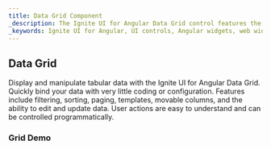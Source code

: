 ```yaml
---
title: Data Grid Component
_description: The Ignite UI for Angular Data Grid control features the fastest, touch-responsive data-rich grid with popular features, including hierarchical and list views.
_keywords: Ignite UI for Angular, UI controls, Angular widgets, web widgets, UI widgets, Angular, Native Angular Components Suite, Native Angular Controls, Native Angular Components Library, Angular Data Grid component, Angular Data Grid control
---
```


## Data Grid
<p class="highlight">Display and manipulate tabular data with the Ignite UI for Angular Data Grid. Quickly bind your data with very little coding or configuration. Features include filtering, sorting, paging, templates, movable columns, and the ability to edit and update data. User actions are easy to understand and can be controlled programmatically.</p>
<div class="divider"></div>

### Grid Demo
<div class="sample-container" style="height:780px">
    <iframe src='https://{environment:host}/angular-demos/grid' width="100%" height="100%" seamless frameBorder="0"></inframe>
</div>
<div class="divider--half"></div>

### Dependencies
The grid is exported as as an `NgModule`, thus all you need to do in your application is to import the *IgxGridModule*
inside your `AppModule`:

```typescript
// app.module.ts

import { IgxGridModule } from 'igniteui-js-blocks/main';

@NgModule({
    imports: [
        ...
        IgxGridModule,
        ...
    ]
})
export class AppModule {}
```

Each of the components, directives and helper classes in the *IgxGridModule* can be imported either through the *grid.component* or through
the main bundle in *igniteui-js-blocks*. While you don't need to import all of them to instantiate and use the grid, you usually will import them
(or your editor will auto-import them for you) when declaring types that are part of the grid API.

```typescript
import { IgxGridComponent } from 'igniteui-js-blocks/grid/grid.component';
...

@ViewChild('myGrid', { read: IgxGridComponent }) public grid: IgxGridComponent;
```

<div class="divider--half"></div>

### Usage
Now that we have the grid module imported, let’s get started with a basic configuration of the **igx-grid** that binds to local data:

```html
<igx-grid #grid1 id="grid1" [data]="localData" [autoGenerate]="true"></igx-grid>
```
The **id** property is a string value and is the unique identifier of the grid, while **data** binds the grid, in this case to local data.

The **autoGenerate** property tells the **igx-grid** to autogenerate columns based on the data source fields. Otherwise, the developer needs to explicitly define the columns and the mapping to the data source fields.
<div class="divider--half"></div>

### Columns configuration

**IgxGridColumnComponent** is used to define the grid's *columns* collection and to enable features per column like **filtering**, **sorting**, and **paging**. Cell, header, and footer templates are also available.

Let's turn the **autoGenerate** property off and define the columns collection in the markup:

```html
<igx-grid #grid1 [data]="data | async" [autoGenerate]="false" [paging]="true" [perPage]="6" (onColumnInit)="initColumns($event)"
    (onCellSelection)="selectCell($event)">
    <igx-column field="Name" [sortable]="true" header=" " [filtering]="true"></igx-column>
    <igx-column field="AthleteNumber" [sortable]="true" header="Athlete number"></igx-column>
    <igx-column field="TrackProgress" header="Track progress">
        <ng-template igxCell let-col="column" let-ri="rowIndex" let-item="item">
            <igx-linear-bar [striped]="false" [value]="item" [max]="100">
            </igx-linear-bar>
        </ng-template>
    </igx-column>
</igx-grid>
```
Column properties can also be set in code in the **initColumns** event:

```typescript
public initColumns(event: IgxGridColumnInitEvent) {
    const column: IgxColumnComponent = event.column;
    if (column.field === 'ProductName') {
      column.filtering = true;
      column.sortable = true;
      column.editable = true;
    }
}
```
The code above will make the **ProductName** column sortable, filterable, and editable and will instantiate the corresponding features UI (like inputs for editing, save dialogs, etc.).
<div class="divider--half"></div>

### Data binding
Before going any further with the grid we want to change the grid to bind to remote data service, which is a common scenario in real production applications. A good practice is to separate all data fetching related logic in a separate data service, so we are going to create a service which
will handle the fetching of data from the server.

Let's implement our service in a separate file

```typescript
// northwind.service.ts

import { Injectable } from '@angular/core';
import { HttpClient } from '@angular/common/http';
import { Observable } from 'rxjs/Observable';
import { of } from 'rxjs/observable/of';
import { catchError, map } from 'rxjs/operators';
```

We're importing the `Injectable` decorator which is an [essential ingredient](https://angular.io/guide/dependency-injection) in every Angular service definition. The `HttpClient` will provide us with the functionality to communicate with
backend services. It returns an `Observable` of some result on which we will subscribe in our grid component.

**Note**: Before Angular 5 the `HttpClient` was located in `@angular/http` and was named `Http`.

Since we will receive a JSON response containing an array of records, we may as well help ourselves by specifing what kind
of data we're expecting to be returned in the observable by defining an interface with the correct shape. Type checking
is always recommended and can save you some headaches down the road.

```typescript
// northwind.service.ts

export interface NorthwindRecord {
    ProductID: number;
    ProductName: string;
    SupplierID: number;
    CategoryID: number;
    QuantityPerUnit: string;
    UnitPrice: number;
    UnitsInStock: number;
    UnitsOnOrder: number;
    ReorderLevel: number;
    Discontinued: boolean;
    CategoryName: string;
}
```

The service itself is pretty simple consisting of one method: `fetchData` that will return an `Observable<NorthwindRecord[]>`.
In cases when the request fails for any reason (server unavailable, network error, etc), the `HttpClient` will return an
error. We'll leverage the `catchError` operator which intercepts and *Observable* that failed and passes the error to an error handler.
Our error handler will log the error and return a safe value.

```typescript
// northwind.service.ts

@Injectable()
export class NorthwindService {

    private url = 'http://services.odata.org/V4/Northwind/Northwind.svc/Alphabetical_list_of_products';

    constructor(private http: HttpClient) {}

    public fetchData(): Observable<NorthwindRecord[]> {
        return this.http.get(this.url)
            .pipe(
                map(response => response['value']),
                catchError(this.errorHandler('Error loading northwind data', []))
            );
    }

    private errorHandler<T>(message: string, result: T) {
        return (error: any): Observable<any> => {
            console.error(`${message}: ${error.message}`);
            return of(result as T);
        }
    }
}
```

Make sure to import both the `HttpClientModule` and our service in the application module and register the service as a provider.

```typescript
// app.module.ts

import { HttpClientModule } from '@angular/common/http';
...
import { NorthwindService } from './northwind.service';

@NgModule({
    imports: [
        ...
        HttpClientModule
        ...
    ],
    providers: [
        NorthwindService
    ]
})
export class AppModule {}
```


After implementing the service we will inject it in our components constructor and use it to retrieve the data.
The `ngOnInit` lifecycle hook is a good place to dispatch the initial request.

**Note**: In the code below, you may wonder why are we setting the *records* property to an empty array before subscribing to the service.
The Http request is asynchronous, and until it completes, the *records* property will be *undefined* which will result in an error
when the grid tries to bind to it. You should either initialize it with a default value or use a `BehaviorSubject`.

```typescript
// my.component.ts

@Component({
    ...
})
export class MyComponent implements OnInit {

    public records: NorthwindRecord[];


    constructor(private northwindService: NorthwindService) {}

    ngOnInit() {
        this.records = [];
        this.northwindService.fetchData().subscribe((records) => this.records = records);
    }
}
```

and in the template of the component:

```html
<igx-grid [data]="records">
    <igx-column field="ProductId"></igx-column>
    <!-- rest of the column definitions -->
    ...
</igx-grid>
```

**Note**: The grid `autoGenerate` property is best to be avoided when binding to remote data for now. It assumes that the data is available in order
to inspect it and generate the appropriate columns. This is usually not the case until the remote service responds, and
the grid will throw an error. Making `autoGenerate` available, when binding to remote service, is on our roadmap for future versions.

<div class="divider--half"></div>

### CRUD operations though the API

Corresponding public methods are exposed for developers to perform CRUD operations:

```typescript
public addRow() {
    const record = {ProductID: this.grid1.data[this.grid1.data.length - 1].ProductID + 1, ProductName: 'Camembert Pierrot'};
    this.grid1.addRow(record);
}

public updateRecord(event) {
    this.grid1.updateCell(this.selectedCell.rowIndex, this.selectedCell.columnField, event);
    this.grid1.getCell(this.selectedCell.rowIndex, this.selectedCell.columnField);
}

public deleteRow(event) {
    this.selectedRow = Object.assign({}, this.grid1.getRow(this.selectedCell.rowIndex));
    this.grid1.deleteRow(this.selectedCell.rowIndex);
    this.selectedCell = {};
    this.snax.message = `Row with ID ${this.selectedRow.record.ID} was deleted`;
    this.snax.show();
}
```
These can be wired to user interactions, not necessarily related to the **igx-grid**; for example, a button click:
```html
<button igxButton igxRipple (click)="deleteRow($event)">Delete Row</button>
```
<div class="divider--half"></div>

### Paging
**Paging** is initialized on the root **igx-grid** component, and is configurable via the `paging` and `perPage` inputs. Paging is a Boolean property that controls whether the feature is enabled and the perPage property controls the visible records per page. Let’s update our grid to enable paging:

```html
<igx-grid #grid1 [data]="data | async" [paging]="true" [perPage]="20" [autoGenerate]="false"></igx-grid>
```
<div class="divider--half"></div>

### Filtering
**Filtering** is enabled on a per-column level, either using markup or code using the `filtering` input. In addition, `filteringCondition` and `filteringIgnoreCase` properties are provided to customize the filtering behavior. `filteringCondition` is a function that performs filtering based on a specific condition, and if not set the value defaults to "contains". `filteringIgnoreCase` is a boolean property that controls whether capitalization is ignored. Now that we have filtering enabled for the columns, we can customize the behavior:

```html
<igx-column [field]="'ProductName'" [header]="'ProductName'" [sortable]="false" [filtering]="true" [filteringIgnoreCase]="false">
</igx-column>
```
<div class="divider--half"></div>

### Sorting
**Sorting** is also enabled on a per-column level, meaning that the **igx-grid** can have a mix of sortable and non-sortable columns. This is done via the sortable input, which takes a Boolean value as demonstrated already in the above code examples. In addition, the developer may want to have the grid sorted on load, which is done by passing the sorting expression to the `State` property:

```typescript
public ngOnInit(): void {
    this.data = this.localService.records;

    this.grid1.state = {
        paging: {
            index: 2,
            recordsPerPage: 10
        },
        sorting: {
            expressions: [
                {
                    fieldName: 'TrackProgress',
                    dir: SortingDirection.Desc
                }
            ],
            strategy: new StableSortingStrategy()
        }
    };
}
```
As we can see from the above example, the `State` property defines the state not only for sorting, but also for paging and filtering.
<div class="divider"></div>

## API

### Inputs

Below is the list of all inputs that the developers may set to configure the grid look/behavior:
| Name | Type | Description |
| :--- |:--- | :--- |
| id  | string  | Unique identifier of the Grid |
| `paging`  | bool  | Enables paging feature |
| `perPage`  | number  | Visible items per page, default is 25 |
| `state`  | IDataState  | Define filtering, sorting and paging state  |
| `autoGenerate`  | boolean  | Autogenerate grid's columns, default value is *false* |
<div class="divider--half"></div>

### Outputs
A list of the events emitted by the **igx-grid**:

| Name | Description |
| :--- | :--- |
| *Event emitters* | *Notify for a change* |
| `onEditDone`  | Used on update row to emit the updated row  |
| `onFilterDone`  | Used when filtering data to emit the column and filtering expression  |
| `onSortingDone`  | Used when sorting data to emit the column, direction and sorting expression  |
| `onMovingDone`  | Used when moving column to emit the drop event  |
| `onCellSelection`  | Used when focusing a cell to emit the cell  |
| `onRowSelection`  | Used when focusing a row to emit the row  |
| `onPagingDone`  | Used when paginating to emit paginator event  |
| `onColumnInit`  | Used when initializing a column to emit it  |
| `onBeforeProcess`  | Emit binding behavior  |
<div class="divider"></div>

Defining handlers for these event emitters is done using declarative event binding:
```html
<igx-grid #grid1 [data]="data | async" [autoGenerate]="false"
 (onColumnInit)="initColumns($event)" (onCellSelection)="selectCell($event)"></igx-grid>
```
<div class="divider--half"></div>

### Methods
Here is a list of all public methods exposed by the **igx-grid**:

| Signature | Description |
| :--- | :--- |
| `getColumnByIndex(index: number)`  | Get grid column by index  |
| `getColumnByField(field: string)`  | Get grid column by field name  |
| `getCell(rowIndex: number, columnField: string)` | Returns the cell at rowIndex/columnIndex.  |
| `getRow(rowIndex: number)` | Returns row  |
| `focusCell` | Focuses the grid cell at position row x column  |
| `focusRow` | Focuses the grid row at `index`.  |
| `filterData` | Filter data by search term and column  |
| `addRow` | Add record to the grid data container  |
| `deleteRow` | Remove record from the grid data container  |
| `updateRow` | Update record from the grid data container  |
| `updateCell` | Update grid cell by index, column field and passed value  |
| `sortColumn` | Sort grid column  |
| `paginate` | Change the current page by passed number  |
<div class="divider--half"></div>

#### Inputs

Inputs available on the **IgxGridColumnComponent** to define columns:
| Name | Type | Description |
| :--- |:--- | :--- |
| `field`  | string  | Column field name |
| `header`  | string  | Column header text |
| `sortable`  | boolean  | Set column to be sorted or not |
| `editable`  | boolean  | Set column values to be editable |
| `filtering`  | boolean  | Set column values to be filterable |
| `hidden`  | boolean  | Visibility of the column |
| `movable`  | boolean  | Column moving |
| `width`  | string  | Columns width |
| `index`  | string  | Column index |
| `filteringCondition`  | FilteringCondition  | Boolean, date, string or number conditions. Default is string *contains*  |
| `filteringIgnoreCase`  | boolean  | Ignore capitalization of words |
| `dataType`  | DataType  | String, number, Boolean or Date |
<div class="divider--half"></div>

